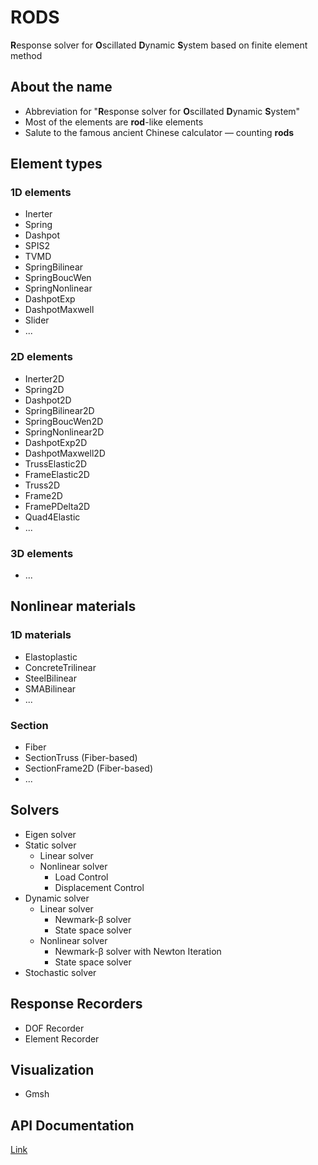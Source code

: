 # RODS

**R**esponse solver for **O**scillated **D**ynamic **S**ystem based on finite element method

## About the name

* Abbreviation for
"**R**esponse solver for **O**scillated **D**ynamic **S**ystem"
* Most of the elements are **rod**-like elements
* Salute to the famous ancient Chinese calculator — counting **rods**


## Element types
### 1D elements

* Inerter
* Spring
* Dashpot
* SPIS2
* TVMD
* SpringBilinear
* SpringBoucWen
* SpringNonlinear
* DashpotExp
* DashpotMaxwell
* Slider
* ...
  
### 2D elements

* Inerter2D
* Spring2D
* Dashpot2D
* SpringBilinear2D
* SpringBoucWen2D
* SpringNonlinear2D
* DashpotExp2D
* DashpotMaxwell2D
* TrussElastic2D
* FrameElastic2D
* Truss2D
* Frame2D
* FramePDelta2D
* Quad4Elastic
* ...

### 3D elements

* ...


## Nonlinear materials
### 1D materials

* Elastoplastic
* ConcreteTrilinear
* SteelBilinear
* SMABilinear
* ...

### Section

* Fiber
* SectionTruss (Fiber-based)
* SectionFrame2D (Fiber-based)
* ...


## Solvers

* Eigen solver
* Static solver
    * Linear solver
    * Nonlinear solver
        * Load Control
        * Displacement Control
* Dynamic solver
    * Linear solver
        * Newmark-β solver
        * State space solver 
    * Nonlinear solver
        * Newmark-β solver with Newton Iteration
        * State space solver 
* Stochastic solver


## Response Recorders

* DOF Recorder
* Element Recorder


## Visualization

* Gmsh

## API Documentation

[Link](RODS/html/index.html)